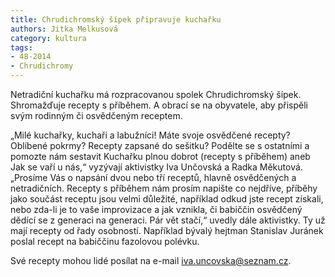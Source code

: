 ```yaml
---
title: Chrudichromský šípek připravuje kuchařku
authors: Jitka Melkusová
category: kultura
tags: 
- 48-2014
- Chrudichromy
---
```

Netradiční kuchařku má rozpracovanou spolek Chrudichromský šípek. Shromažďuje recepty s příběhem. A obrací se na obyvatele, aby přispěli svým rodinným či osvědčeným receptem.

„Milé kuchařky, kuchaři a labužníci! Máte svoje osvědčené recepty? Oblíbené pokrmy? Recepty zapsané do sešitku? Podělte se s ostatními a pomozte nám sestavit Kuchařku plnou dobrot (recepty s příběhem) aneb Jak se vaří u nás,“ vyzývají aktivistky Iva Unčovská a Radka Měkutová. „Prosíme Vás o napsání dvou nebo tří receptů, hlavně osvědčených a netradičních. Recepty s příběhem nám prosím napište co nejdříve, příběhy jako součást receptu jsou velmi důležité, například odkud jste recept získali, nebo zda-li je to vaše improvizace a jak vznikla, či babiččin osvědčený dědící se z generaci na generaci. Pár vět stačí,“ uvedly dále aktivistky. Ty už mají recepty od řady osobností. Například bývalý hejtman Stanislav Juránek poslal recept na babiččinu fazolovou polévku.

Své recepty mohou lidé posílat na e-mail iva.uncovska@seznam.cz.


